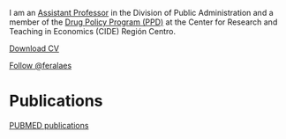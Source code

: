 I am an [Assistant Professor](https://www.cide.edu/nosotros/comunidad/profesores/perfil/?id=277) in the Division of Public Administration and a member of the [Drug Policy Program (PPD)](https://politicadedrogas.org) at the Center for Research and Teaching in Economics (CIDE) Región Centro.

[Download CV](https://drive.google.com/file/d/0B-m7NmDTNbtsZkwtMUxvaWFQaXc/edit?usp=sharing)

[Follow @feralaes](https://twitter.com/feralaes)

# Publications
[PUBMED publications](http://www.ncbi.nlm.nih.gov/pubmed/?term=Alarid-Escudero+F)
